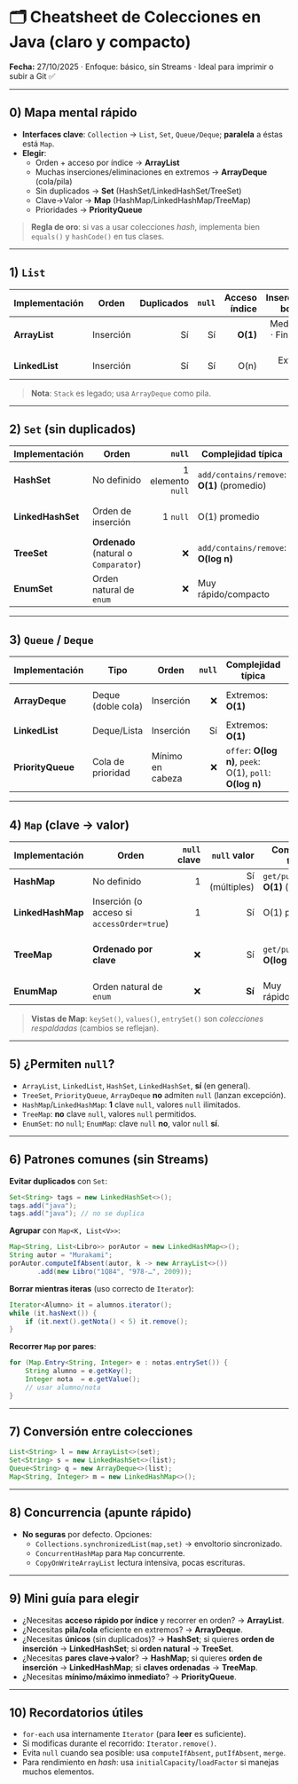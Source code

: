 # 🗂️ Cheatsheet de Colecciones en Java (claro y compacto)

**Fecha:** 27/10/2025 · Enfoque: básico, sin Streams · Ideal para imprimir o subir a Git ✅

---

## 0) Mapa mental rápido
- **Interfaces clave**: `Collection` → `List`, `Set`, `Queue/Deque`; **paralela** a éstas está `Map`.
- **Elegir**:
  - Orden + acceso por índice → **ArrayList**
  - Muchas inserciones/eliminaciones en extremos → **ArrayDeque** (cola/pila)
  - Sin duplicados → **Set** (HashSet/LinkedHashSet/TreeSet)
  - Clave→Valor → **Map** (HashMap/LinkedHashMap/TreeMap)
  - Prioridades → **PriorityQueue**

> **Regla de oro**: si vas a usar colecciones *hash*, implementa bien `equals()` y `hashCode()` en tus clases.

---

## 1) `List`
| Implementación | Orden | Duplicados | `null` | Acceso índice | Inserciones/ borrados | Complejidad típica |
|---|---|---:|---:|---:|---:|---|
| **ArrayList** | Inserción | Sí | Sí | **O(1)** | Medio: O(n) · Fin: amort. **O(1)** | `get`: O(1), `contains`: O(n)
| **LinkedList** | Inserción | Sí | Sí | O(n) | Extremos: **O(1)** | `get`: O(n), como `Deque`

> **Nota**: `Stack` es legado; usa `ArrayDeque` como pila.

---

## 2) `Set` (sin duplicados)
| Implementación | Orden | `null` | Complejidad típica | Notas |
|---|---|---:|---|---|
| **HashSet** | No definido | 1 elemento `null` | `add/contains/remove`: **O(1)** (promedio) | Más rápido si no necesitas orden.
| **LinkedHashSet** | Orden de inserción | 1 `null` | O(1) promedio | Recorre en el orden de inserción.
| **TreeSet** | **Ordenado** (natural o `Comparator`) | ❌ | `add/contains/remove`: **O(log n)** | No acepta `null` (comparación).
| **EnumSet** | Orden natural de `enum` | ❌ | Muy rápido/compacto | Solo para tipos `enum`.

---

## 3) `Queue` / `Deque`
| Implementación | Tipo | Orden | `null` | Complejidad típica | Operaciones clave |
|---|---|---|---:|---|---|
| **ArrayDeque** | Deque (doble cola) | Inserción | ❌ | Extremos: **O(1)** | `addFirst/addLast`, `pollFirst/pollLast`, `push/pop`
| **LinkedList** | Deque/Lista | Inserción | Sí | Extremos: **O(1)** | También `List`
| **PriorityQueue** | Cola de prioridad | Mínimo en cabeza | ❌ | `offer`: **O(log n)**, `peek`: O(1), `poll`: **O(log n)** | No itera en orden global.

---

## 4) `Map` (clave → valor)
| Implementación | Orden | `null` clave | `null` valor | Complejidad típica | Notas |
|---|---|---:|---:|---|---|
| **HashMap** | No definido | 1 | Sí (múltiples) | `get/put/remove`: **O(1)** (promedio) | Generalista y rápido.
| **LinkedHashMap** | Inserción (o acceso si `accessOrder=true`) | 1 | Sí | O(1) promedio | Útil para LRU básico.
| **TreeMap** | **Ordenado por clave** | ❌ | Sí | `get/put/remove`: **O(log n)** | Claves ordenadas con `Comparator`.
| **EnumMap** | Orden natural de `enum` | ❌ | **Sí** | Muy rápido/compacto | Claves tipo `enum`.

> **Vistas de Map**: `keySet()`, `values()`, `entrySet()` son *colecciones respaldadas* (cambios se reflejan).

---

## 5) ¿Permiten `null`?
- `ArrayList`, `LinkedList`, `HashSet`, `LinkedHashSet`, **sí** (en general).
- `TreeSet`, `PriorityQueue`, `ArrayDeque` **no** admiten `null` (lanzan excepción).
- `HashMap`/`LinkedHashMap`: **1** clave `null`, valores `null` ilimitados.
- `TreeMap`: **no** clave `null`, valores `null` permitidos.
- `EnumSet`: no `null`; `EnumMap`: clave `null` **no**, valor `null` **sí**.

---

## 6) Patrones comunes (sin Streams)
**Evitar duplicados** con `Set`:
```java
Set<String> tags = new LinkedHashSet<>();
tags.add("java");
tags.add("java"); // no se duplica
```

**Agrupar** con `Map<K, List<V>>`:
```java
Map<String, List<Libro>> porAutor = new LinkedHashMap<>();
String autor = "Murakami";
porAutor.computeIfAbsent(autor, k -> new ArrayList<>())
       .add(new Libro("1Q84", "978-…", 2009));
```

**Borrar mientras iteras** (uso correcto de `Iterator`):
```java
Iterator<Alumno> it = alumnos.iterator();
while (it.hasNext()) {
    if (it.next().getNota() < 5) it.remove();
}
```

**Recorrer `Map` por pares**:
```java
for (Map.Entry<String, Integer> e : notas.entrySet()) {
    String alumno = e.getKey();
    Integer nota  = e.getValue();
    // usar alumno/nota
}
```

---

## 7) Conversión entre colecciones
```java
List<String> l = new ArrayList<>(set);
Set<String> s = new LinkedHashSet<>(list);
Queue<String> q = new ArrayDeque<>(list);
Map<String, Integer> m = new LinkedHashMap<>();
```

---

## 8) Concurrencia (apunte rápido)
- **No seguras** por defecto. Opciones:
  - `Collections.synchronizedList(map,set)` → envoltorio sincronizado.
  - `ConcurrentHashMap` para `Map` concurrente.
  - `CopyOnWriteArrayList` lectura intensiva, pocas escrituras.

---

## 9) Mini guía para elegir
- ¿Necesitas **acceso rápido por índice** y recorrer en orden? → **ArrayList**.
- ¿Necesitas **pila/cola** eficiente en extremos? → **ArrayDeque**.
- ¿Necesitas **únicos** (sin duplicados)? → **HashSet**; si quieres **orden de inserción** → **LinkedHashSet**; si **orden natural** → **TreeSet**.
- ¿Necesitas **pares clave→valor**? → **HashMap**; si quieres **orden de inserción** → **LinkedHashMap**; si **claves ordenadas** → **TreeMap**.
- ¿Necesitas **mínimo/máximo inmediato**? → **PriorityQueue**.

---

## 10) Recordatorios útiles
- `for-each` usa internamente `Iterator` (para **leer** es suficiente).
- Si modificas durante el recorrido: `Iterator.remove()`.
- Evita `null` cuando sea posible: usa `computeIfAbsent`, `putIfAbsent`, `merge`.
- Para rendimiento en *hash*: usa `initialCapacity`/`loadFactor` si manejas muchos elementos.

